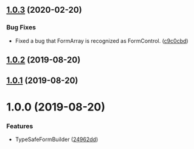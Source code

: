 ## [1.0.3](https://github.com/itigoore01/ngx-type-safe-reactive-form/compare/v1.0.2...v1.0.3) (2020-02-20)


### Bug Fixes

* Fixed a bug that FormArray is recognized as FormControl. ([c9c0cbd](https://github.com/itigoore01/ngx-type-safe-reactive-form/commit/c9c0cbd))

## [1.0.2](https://github.com/itigoore01/ngx-type-safe-reactive-form/compare/v1.0.1...v1.0.2) (2019-08-20)

## [1.0.1](https://github.com/itigoore01/ngx-type-safe-reactive-form/compare/v1.0.0...v1.0.1) (2019-08-20)

# 1.0.0 (2019-08-20)


### Features

* TypeSafeFormBuilder ([24962dd](https://github.com/itigoore01/ngx-type-safe-reactive-form/commit/24962dd))
